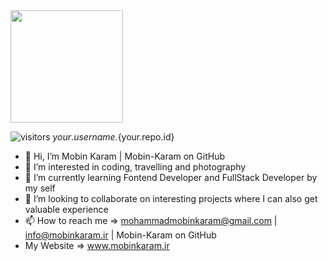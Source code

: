 <img height="180em" src="[https://github-readme-stats.vercel.app/api?username=Mobin-Karam&show_icons=true&hide_border=true&&count_private=true&include_all_commits=true](https://github-readme-stats.vercel.app/api?username=Mobin-Karam&show_icons=true&hide_border=true&&count_private=true&include_all_commits=true)" />

![visitors](https://visitor-badge.glitch.me/badge?page_id=page.id)
${your.username}.${your.repo.id}
- 👋 Hi, I’m Mobin Karam | Mobin-Karam on GitHub
- 👀 I’m interested in coding, travelling and photography
- 🌱 I’m currently learning Fontend Developer and FullStack Developer by my self
- 💞️ I’m looking to collaborate on interesting projects where I can also get valuable experience
- 📫 How to reach me => mohammadmobinkaram@gmail.com | info@mobinkaram.ir | Mobin-Karam on GitHub
- My Website => www.mobinkaram.ir

<!---
Mobin-Karam/Mobin-Karam is a ✨ special ✨ repository because its `README.md` (this file) appears on your GitHub profile.
You can click the Preview link to take a look at your changes.
--->
